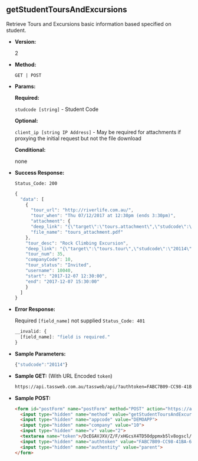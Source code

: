 **getStudentToursAndExcursions**
----
Retrieve Tours and Excursions basic information based specified on student.

* **Version:**

  2

* **Method:**

  `GET | POST`
  
*  **Params:**

   **Required:**
 
   `studcode [string]` - Student Code
   
   **Optional:**
 
   `client_ip [string IP Address]` - May be required for attachments if proxying the initial request but not the file download

   **Conditional:**

   none

* **Success Response:**
    
    `Status_Code: 200`
    ```javascript
    {
      "data": [
        {
          "tour_url": "http://riverlife.com.au/",
          "tour_when": "Thu 07/12/2017 at 12:30pm (ends 3:30pm)",
          "attachment": {
          "deep_link": "{\"target\":\"tours.attachment\",\"studcode\":\"20114\",\"tour_num\":\"35\",\"prod_menu\":\"Y\"}",
          "file_name": "tours_attachment.pdf"
        },
        "tour_desc": "Rock Climbing Excursion",
        "deep_link": "{\"target\":\"tours.tour\",\"studcode\":\"20114\",\"tour_num\":\"35\",\"prod_menu\":\"Y\"}",
        "tour_num": 35,
        "companyCode": 10,
        "tour_status": "Invited",
        "username": 10040,
        "start": "2017-12-07 12:30:00",
        "end": "2017-12-07 15:30:00"
        }
      ]
  	}
	```
 
* **Error Response:**

    Required `[field_name]` not supplied `Status_Code: 401`
    ```javascript
    __invalid: {
      [field_name]: "field is required."
    }
    ```
    
* **Sample Parameters:**

	```javascript
    {"studcode":"20114"}
	```

* **Sample GET:** (With URL Encoded `token`)

	```HTML
    https://api.tassweb.com.au/tassweb/api/?authtoken=FABC7B09-CC98-41BA-6CECAE11621AE443&appcode=DEMOAPP&v=2&method=GetStudentToursAndExcursions&authentity=parent&token=%2FDcEGAVJXV%2FZ%2FF%2FxHGcsX4TD5Odppmxb5lv8ogscl%2FQ%3D&company=10
	```
  
* **Sample POST:**

	```HTML
    <form id="postForm" name="postForm" method="POST" action="https://api.tassweb.com.au/tassweb/api/">
      <input type="hidden" name="method" value="getStudentToursAndExcursions">
      <input type="hidden" name="appcode" value="DEMOAPP">
      <input type="hidden" name="company" value="10">
      <input type="hidden" name="v" value="2">
      <textarea name="token">/DcEGAVJXV/Z/F/xHGcsX4TD5Odppmxb5lv8ogscl/Q=</textarea>
      <input type="hidden" name="authtoken" value="FABC7B09-CC98-41BA-6CECAE11621AE443">
      <input type="hidden" name="authentity" value="parent">
    </form>
	```

